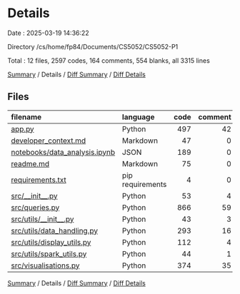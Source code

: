 # Details

Date : 2025-03-19 14:36:22

Directory /cs/home/fp84/Documents/CS5052/CS5052-P1

Total : 12 files,  2597 codes, 164 comments, 554 blanks, all 3315 lines

[Summary](results.md) / Details / [Diff Summary](diff.md) / [Diff Details](diff-details.md)

## Files
| filename | language | code | comment | blank | total |
| :--- | :--- | ---: | ---: | ---: | ---: |
| [app.py](/app.py) | Python | 497 | 42 | 121 | 660 |
| [developer\_context.md](/developer_context.md) | Markdown | 47 | 0 | 8 | 55 |
| [notebooks/data\_analysis.ipynb](/notebooks/data_analysis.ipynb) | JSON | 189 | 0 | 1 | 190 |
| [readme.md](/readme.md) | Markdown | 75 | 0 | 27 | 102 |
| [requirements.txt](/requirements.txt) | pip requirements | 4 | 0 | 0 | 4 |
| [src/\_\_init\_\_.py](/src/__init__.py) | Python | 53 | 4 | 11 | 68 |
| [src/queries.py](/src/queries.py) | Python | 866 | 59 | 184 | 1,109 |
| [src/utils/\_\_init\_\_.py](/src/utils/__init__.py) | Python | 43 | 3 | 8 | 54 |
| [src/utils/data\_handling.py](/src/utils/data_handling.py) | Python | 293 | 16 | 62 | 371 |
| [src/utils/display\_utils.py](/src/utils/display_utils.py) | Python | 112 | 4 | 32 | 148 |
| [src/utils/spark\_utils.py](/src/utils/spark_utils.py) | Python | 44 | 1 | 18 | 63 |
| [src/visualisations.py](/src/visualisations.py) | Python | 374 | 35 | 82 | 491 |

[Summary](results.md) / Details / [Diff Summary](diff.md) / [Diff Details](diff-details.md)